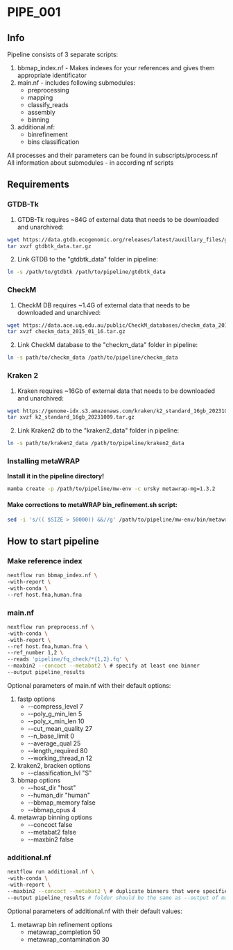 # PIPE_001

## Info

Pipeline consists of 3 separate scripts:

1. bbmap_index.nf - Makes indexes for your references and gives them appropriate identificator
2. main.nf - includes following submodules:
    * preprocessing
    * mapping
    * classify_reads
    * assembly
    * binning
3. additional.nf:
    * binrefinement
    * bins classification

All processes and their parameters can be found in subscripts/process.nf \
All information about submodules - in according nf scripts

## Requirements

### GTDB-Tk

1. GTDB-Tk requires ~84G of external data that needs to be downloaded and unarchived:

```bash
wget https://data.gtdb.ecogenomic.org/releases/latest/auxillary_files/gtdbtk_data.tar.gz # mirror: https://data.ace.uq.edu.au/public/gtdb/data/releases/latest/auxillary_files/gtdbtk_data.tar.gz
tar xvzf gtdbtk_data.tar.gz
```
2. Link GTDB to the "gtdbtk_data" folder in pipeline:

```bash
ln -s /path/to/gtdbtk /path/to/pipeline/gtdbtk_data
```

### CheckM

1. CheckM DB requires ~1.4G of external data that needs to be downloaded and unarchived:

```bash
wget https://data.ace.uq.edu.au/public/CheckM_databases/checkm_data_2015_01_16.tar.gz
tar xvzf checkm_data_2015_01_16.tar.gz
```
2. Link CheckM database to the "checkm_data" folder in pipeline:

```bash
ln -s path/to/checkm_data /path/to/pipeline/checkm_data
```

### Kraken 2

1. Kraken requires ~16Gb of external data that needs to be downloaded and unarchived:

```bash
wget https://genome-idx.s3.amazonaws.com/kraken/k2_standard_16gb_20231009.tar.gz
tar xvzf k2_standard_16gb_20231009.tar.gz
```
2. Link Kraken2 db to the "kraken2_data" folder in pipeline:

```bash
ln -s path/to/kraken2_data /path/to/pipeline/kraken2_data
```

### Installing metaWRAP

**Install it in the pipeline directory!**

```bash
mamba create -p /path/to/pipeline/mw-env -c ursky metawrap-mg=1.3.2
```

#### Make corrections to metaWRAP bin_refinement.sh script:

```bash
sed -i 's/(( $SIZE > 50000)) &&//g' /path/to/pipeline/mw-env/bin/metawrap-modules/bin_refinement.sh 
```

## How to start pipeline

### Make reference index

```bash
nextflow run bbmap_index.nf \
-with-report \
-with-conda \
--ref host.fna,human.fna
```

### main.nf

```bash
nextflow run preprocess.nf \
-with-conda \
-with-report \
--ref host.fna,human.fna \
--ref_number 1,2 \
--reads 'pipeline/fq_check/*{1,2}.fq' \
--maxbin2 --concoct --metabat2 \ # specify at least one binner
--output pipeline_results
```

Optional parameters of main.nf with their default options:

1. fastp options
    * --compress_level 7
    * --poly_g_min_len 5
    * --poly_x_min_len 10
    * --cut_mean_quality 27
    * --n_base_limit 0
    * --average_qual 25
    * --length_required 80
    * --working_thread_n 12
2. kraken2, bracken options
    * --classification_lvl "S"
3. bbmap options
    * --host_dir "host"
    * --human_dir "human"
    * --bbmap_memory false
    * --bbmap_cpus 4
4. metawrap binning options
    * --concoct false
    * --metabat2 false
    * --maxbin2 false

### additional.nf

```bash
nextflow run additional.nf \
-with-conda \
-with-report \
--maxbin2 --concoct --metabat2 \ # duplicate binners that were specified in main.nf
--output pipeline_results # folder should be the same as --output of main.nf
```

Optional parameters of additional.nf with their default values:

1. metawrap bin refinement options
    * metawrap_completion 50
    * metawrap_contamination 30
